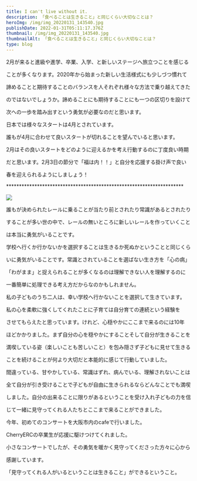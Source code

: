 ```yaml
---
title: I can't live without it.
description: 「食べることは生きること」と同じくらい大切なことは？
heroImg: /img/img_20220131_143540.jpg
publishDate: 2022-01-31T05:11:17.376Z
thumbnail: /img/img_20220131_143540.jpg
thumbnailAlt: 「食べることは生きること」と同じくらい大切なことは？
type: blog
---
```

 2月が来ると進級や進学、卒業、入学、と新しいステージへ旅立つことを感じる

ことが多くなります。2020年から始まった新しい生活様式にも少しづつ慣れて

諦めることと期待することのバランスを人それぞれ様々な方法で乗り越えてきた

のではないでしょうか。諦めることにも期待することにも一つの区切りを設けて

次への一歩を踏み出すという勇気が必要なのだと思います。

日本では様々なスタートは4月とされています。

誰もが4月に合わせて良いスタートが切れることを望んでいると思います。

2月はその良いスタートをどのように迎えるかを考え行動するのに丁度良い時期

だと思います。2月3日の節分で「福は内！！」と自分を応援する掛け声で良い

春を迎えられるようにしましょう！

\*\*\*\*\*\*\*\*\*\*\*\*\*\*\*\*\*\*\*\*\*\*\*\*\*\*\*\*\*\*\*\*\*\*\*\*\*\*\*\*\*\*\*\*\*\*\*\*\*\*\*\*\*\*\*\*\*\*\*\*\*\*\*\*\*\*\*\**

![](/img/img_20220131_154908.jpg)

誰もが決められたレールに乗ることが当たり前とされたり常識があるとされたり

することが多い世の中で、レールの無いところに新しいレールを作っていくこと

は本当に勇気がいることです。

学校へ行くか行かないかを選択することは生きるか死ぬかということと同じくら

いに勇気がいることです。常識とされていることを選ばない生き方を「心の病」

「わがまま」と捉えられることが多くなるのは理解できない人を理解するのに

一番簡単に処理できる考え方だからなのかもしれません。

私の子どものうち二人は、幸い学校へ行かないことを選択して生きています。

私の心を柔軟に強くしてくれたことに子育ては自分育ての連続という経験を

させてもらえたと思っています。けれど、心穏やかにここまで来るのには10年

ほどかかりました。まず自分の心を穏やかにすることそして自分が生きることを

満喫している姿（楽しいことも苦しいこと）を包み隠さず子どもに見せて生きる

ことを続けることが何より大切だと本能的に感じて行動していました。

間違っている、甘やかしている、常識はずれ、病んでいる、理解されないことは

全て自分が引き受けることで子どもが自由に生きられるならどんなことでも満喫

しました。自分の出来ることに限りがあるということを受け入れ子どもの力を信

じて一緒に見守ってくれる人たちとここまで来ることができました。

今年、初めてのコンサートを大阪市内のcafeで行いました。

CherryERCの卒業生が応援に駆けつけてくれました。

小さなコンサートでしたが、その勇気を暖かく見守ってくださった方々に心から

感謝しています。

「見守ってくれる人がいるということは生きること」ができるということ。